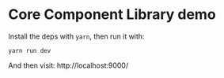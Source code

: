 # Core Component Library demo

Install the deps with `yarn`, then run it with:

    yarn run dev

And then visit: http://localhost:9000/

